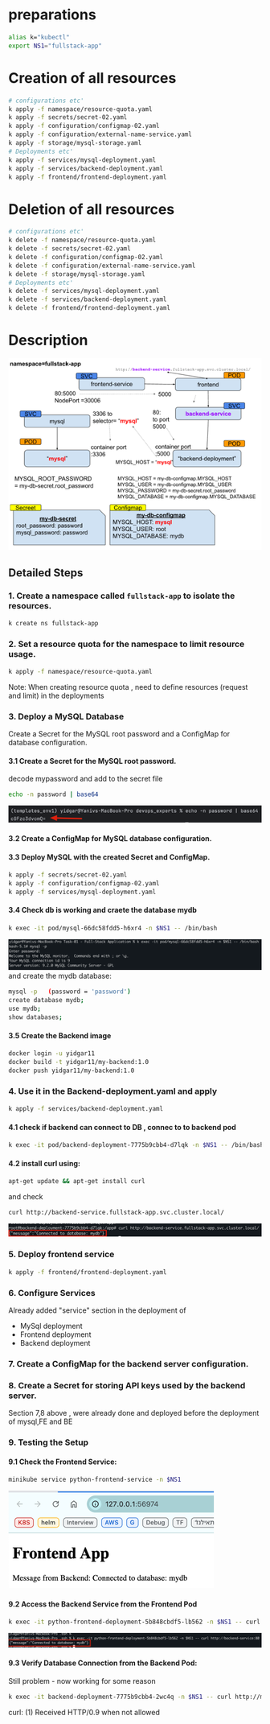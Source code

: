 # preparations 
```sh
alias k="kubectl"
export NS1="fullstack-app"
```

# Creation of all resources
```sh
# configurations etc'
k apply -f namespace/resource-quota.yaml
k apply -f secrets/secret-02.yaml
k apply -f configuration/configmap-02.yaml
k apply -f configuration/external-name-service.yaml
k apply -f storage/mysql-storage.yaml
# Deployments etc'
k apply -f services/mysql-deployment.yaml
k apply -f services/backend-deployment.yaml
k apply -f frontend/frontend-deployment.yaml
```

# Deletion of all resources
```sh
# configurations etc'
k delete -f namespace/resource-quota.yaml
k delete -f secrets/secret-02.yaml
k delete -f configuration/configmap-02.yaml
k delete -f configuration/external-name-service.yaml
k delete -f storage/mysql-storage.yaml
# Deployments etc'
k delete -f services/mysql-deployment.yaml
k delete -f services/backend-deployment.yaml
k delete -f frontend/frontend-deployment.yaml
```

# Description 
![img_6.png](img_6.png)



## Detailed Steps 
### 1. Create a namespace called `fullstack-app` to isolate the resources.
```sh
k create ns fullstack-app
```

### 2. Set a resource quota for the namespace to limit resource usage.
```sh
k apply -f namespace/resource-quota.yaml
```

Note: When creating resource quota , need to define resources (request and limit) in the deployments  

### 3. Deploy a MySQL Database
Create a Secret for the MySQL root password and a ConfigMap for database configuration.

#### 3.1 Create a Secret for the MySQL root password.

decode mypassword and add to the secret file 

```sh
echo -n password | base64
```

![img.png](img.png)

#### 3.2 Create a ConfigMap for MySQL database configuration.

#### 3.3 Deploy MySQL with the created Secret and ConfigMap.
```sh
k apply -f secrets/secret-02.yaml
k apply -f configuration/configmap-02.yaml
k apply -f services/mysql-deployment.yaml
```

#### 3.4 Check db is working and craete the database mydb

```sh
k exec -it pod/mysql-66dc58fdd5-h6xr4 -n $NS1 -- /bin/bash
```
![img_3.png](img_3.png)
and create the mydb database: 

```sh
mysql -p   (password = 'password')
create database mydb;
use mydb;
show databases;
```

#### 3.5 Create the Backend image 
```sh
docker login -u yidgar11
docker build -t yidgar11/my-backend:1.0
docker push yidgar11/my-backend:1.0
```

### 4. Use it in the Backend-deployment.yaml and apply

```sh
k apply -f services/backend-deployment.yaml
```

#### 4.1 check if backend can connect to DB , connec to to backend pod 

```sh
k exec -it pod/backend-deployment-7775b9cbb4-d7lqk -n $NS1 -- /bin/bash
```

#### 4.2 install curl using:
```sh
apt-get update && apt-get install curl
``` 

and check 

```sh
curl http://backend-service.fullstack-app.svc.cluster.local/
```
![img_4.png](img_4.png)

### 5. Deploy frontend service

```sh
k apply -f frontend/frontend-deployment.yaml
```

### 6. Configure Services
Already added "service" section in the deployment of 
- MySql deployment 
- Frontend deployment
- Backend deployment

### 7. Create a ConfigMap for the backend server configuration.
### 8. Create a Secret for storing API keys used by the backend server.
Section 7,8 above , were already done and deployed before the deployment of mysql,FE and BE 

### 9. Testing the Setup
#### 9.1 Check the Frontend Service:
```sh
minikube service python-frontend-service -n $NS1
```

![img_1.png](img_1.png)

#### 9.2 Access the Backend Service from the Frontend Pod
```sh
k exec -it python-frontend-deployment-5b848cbdf5-lb562 -n $NS1 -- curl http://backend-service:80
```

![img_5.png](img_5.png)

#### 9.3 Verify Database Connection from the Backend Pod:


Still problem - now working for some reason 
```sh 
k exec -it backend-deployment-7775b9cbb4-2wc4q -n $NS1 -- curl http://mysql:3306
```
curl: (1) Received HTTP/0.9 when not allowed
